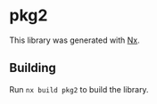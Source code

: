 # pkg2

This library was generated with [Nx](https://nx.dev).

## Building

Run `nx build pkg2` to build the library.
